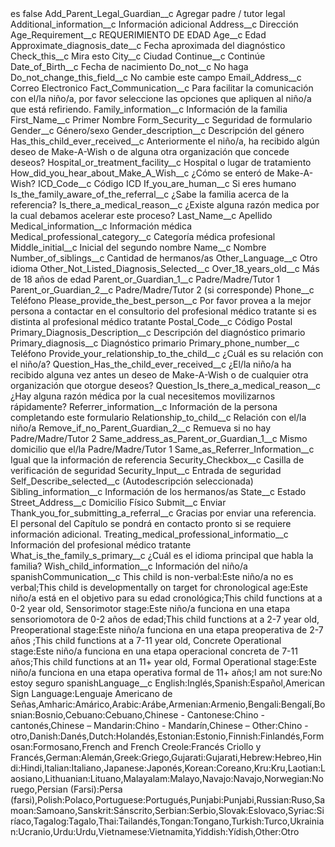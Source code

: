 <?xml version="1.0" encoding="UTF-8"?>
<CustomMetadata xmlns="http://soap.sforce.com/2006/04/metadata" xmlns:xsi="http://www.w3.org/2001/XMLSchema-instance" xmlns:xsd="http://www.w3.org/2001/XMLSchema">
    <label>es</label>
    <protected>false</protected>
    <values>
        <field>Add_Parent_Legal_Guardian__c</field>
        <value xsi:type="xsd:string">Agregar padre / tutor legal</value>
    </values>
    <values>
        <field>Additional_information__c</field>
        <value xsi:type="xsd:string">Información adicional</value>
    </values>
    <values>
        <field>Address__c</field>
        <value xsi:type="xsd:string">Dirección</value>
    </values>
    <values>
        <field>Age_Requirement__c</field>
        <value xsi:type="xsd:string">REQUERIMIENTO DE EDAD</value>
    </values>
    <values>
        <field>Age__c</field>
        <value xsi:type="xsd:string">Edad</value>
    </values>
    <values>
        <field>Approximate_diagnosis_date__c</field>
        <value xsi:type="xsd:string">Fecha aproximada del diagnóstico</value>
    </values>
    <values>
        <field>Check_this__c</field>
        <value xsi:type="xsd:string">Mira esto</value>
    </values>
    <values>
        <field>City__c</field>
        <value xsi:type="xsd:string">Ciudad</value>
    </values>
    <values>
        <field>Continue__c</field>
        <value xsi:type="xsd:string">Continúe</value>
    </values>
    <values>
        <field>Date_of_Birth__c</field>
        <value xsi:type="xsd:string">Fecha de nacimiento</value>
    </values>
    <values>
        <field>Do_not__c</field>
        <value xsi:type="xsd:string">No haga</value>
    </values>
    <values>
        <field>Do_not_change_this_field__c</field>
        <value xsi:type="xsd:string">No cambie este campo</value>
    </values>
    <values>
        <field>Email_Address__c</field>
        <value xsi:type="xsd:string">Correo Electronico</value>
    </values>
    <values>
        <field>Fact_Communication__c</field>
        <value xsi:type="xsd:string">Para facilitar la comunicación con el/la niño/a, por favor seleccione las opciones que apliquen al niño/a que está refiriendo.</value>
    </values>
    <values>
        <field>Family_information__c</field>
        <value xsi:type="xsd:string">Información de la familia</value>
    </values>
    <values>
        <field>First_Name__c</field>
        <value xsi:type="xsd:string">Primer Nombre</value>
    </values>
    <values>
        <field>Form_Security__c</field>
        <value xsi:type="xsd:string">Seguridad de formulario</value>
    </values>
    <values>
        <field>Gender__c</field>
        <value xsi:type="xsd:string">Género/sexo</value>
    </values>
    <values>
        <field>Gender_description__c</field>
        <value xsi:type="xsd:string">Descripción del género</value>
    </values>
    <values>
        <field>Has_this_child_ever_received__c</field>
        <value xsi:type="xsd:string">Anteriormente el niño/a, ha recibido algún deseo de Make-A-Wish o de alguna otra organización que concede deseos?</value>
    </values>
    <values>
        <field>Hospital_or_treatment_facility__c</field>
        <value xsi:type="xsd:string">Hospital o lugar de tratamiento</value>
    </values>
    <values>
        <field>How_did_you_hear_about_Make_A_Wish__c</field>
        <value xsi:type="xsd:string">¿Cómo se enteró de Make-A-Wish?</value>
    </values>
    <values>
        <field>ICD_Code__c</field>
        <value xsi:type="xsd:string">Código ICD</value>
    </values>
    <values>
        <field>If_you_are_human__c</field>
        <value xsi:type="xsd:string">Si eres humano</value>
    </values>
    <values>
        <field>Is_the_family_aware_of_the_referral__c</field>
        <value xsi:type="xsd:string">¿Sabe la familia acerca de la referencia?</value>
    </values>
    <values>
        <field>Is_there_a_medical_reason__c</field>
        <value xsi:type="xsd:string">¿Existe alguna razón medica por la cual debamos acelerar este proceso?</value>
    </values>
    <values>
        <field>Last_Name__c</field>
        <value xsi:type="xsd:string">Apellido</value>
    </values>
    <values>
        <field>Medical_information__c</field>
        <value xsi:type="xsd:string">Información médica</value>
    </values>
    <values>
        <field>Medical_professional_category__c</field>
        <value xsi:type="xsd:string">Categoría médica profesional</value>
    </values>
    <values>
        <field>Middle_initial__c</field>
        <value xsi:type="xsd:string">Inicial del segundo nombre</value>
    </values>
    <values>
        <field>Name__c</field>
        <value xsi:type="xsd:string">Nombre</value>
    </values>
    <values>
        <field>Number_of_siblings__c</field>
        <value xsi:type="xsd:string">Cantidad de hermanos/as</value>
    </values>
    <values>
        <field>Other_Language__c</field>
        <value xsi:type="xsd:string">Otro idioma</value>
    </values>
    <values>
        <field>Other_Not_Listed_Diagnosis_Selected__c</field>
        <value xsi:nil="true"/>
    </values>
    <values>
        <field>Over_18_years_old__c</field>
        <value xsi:type="xsd:string">Más de 18 años de edad</value>
    </values>
    <values>
        <field>Parent_or_Guardian_1__c</field>
        <value xsi:type="xsd:string">Padre/Madre/Tutor 1</value>
    </values>
    <values>
        <field>Parent_or_Guardian_2__c</field>
        <value xsi:type="xsd:string">Padre/Madre/Tutor 2 (si corresponde)</value>
    </values>
    <values>
        <field>Phone__c</field>
        <value xsi:type="xsd:string">Teléfono</value>
    </values>
    <values>
        <field>Please_provide_the_best_person__c</field>
        <value xsi:type="xsd:string">Por favor provea a la mejor persona a contactar en el consultorio del profesional médico tratante si es distinta al profesional médico tratante</value>
    </values>
    <values>
        <field>Postal_Code__c</field>
        <value xsi:type="xsd:string">Código Postal</value>
    </values>
    <values>
        <field>Primary_Diagnosis_Description__c</field>
        <value xsi:type="xsd:string">Descripción del diagnóstico primario</value>
    </values>
    <values>
        <field>Primary_diagnosis__c</field>
        <value xsi:type="xsd:string">Diagnóstico primario</value>
    </values>
    <values>
        <field>Primary_phone_number__c</field>
        <value xsi:type="xsd:string">Teléfono</value>
    </values>
    <values>
        <field>Provide_your_relationship_to_the_child__c</field>
        <value xsi:type="xsd:string">¿Cuál es su relación con el niño/a?</value>
    </values>
    <values>
        <field>Question_Has_the_child_ever_received__c</field>
        <value xsi:type="xsd:string">¿El/la niño/a ha recibido alguna vez antes un deseo de Make-A-Wish o de cualquier otra organización que otorgue deseos?</value>
    </values>
    <values>
        <field>Question_Is_there_a_medical_reason__c</field>
        <value xsi:type="xsd:string">¿Hay alguna razón médica por la cual necesitemos movilizarnos rápidamente?</value>
    </values>
    <values>
        <field>Referrer_information__c</field>
        <value xsi:type="xsd:string">Información de la persona completando este formulario</value>
    </values>
    <values>
        <field>Relationship_to_child__c</field>
        <value xsi:type="xsd:string">Relación con el/la niño/a</value>
    </values>
    <values>
        <field>Remove_if_no_Parent_Guardian_2__c</field>
        <value xsi:type="xsd:string">Remueva si no hay Padre/Madre/Tutor 2</value>
    </values>
    <values>
        <field>Same_address_as_Parent_or_Guardian_1__c</field>
        <value xsi:type="xsd:string">Mismo domicilio que el/la Padre/Madre/Tutor 1</value>
    </values>
    <values>
        <field>Same_as_Referrer_Information__c</field>
        <value xsi:type="xsd:string">Igual que la información de referencia</value>
    </values>
    <values>
        <field>Security_Checkbox__c</field>
        <value xsi:type="xsd:string">Casilla de verificación de seguridad</value>
    </values>
    <values>
        <field>Security_Input__c</field>
        <value xsi:type="xsd:string">Entrada de seguridad</value>
    </values>
    <values>
        <field>Self_Describe_selected__c</field>
        <value xsi:type="xsd:string">(Autodescripción seleccionada)</value>
    </values>
    <values>
        <field>Sibling_information__c</field>
        <value xsi:type="xsd:string">Información de los hermanos/as</value>
    </values>
    <values>
        <field>State__c</field>
        <value xsi:type="xsd:string">Estado</value>
    </values>
    <values>
        <field>Street_Address__c</field>
        <value xsi:type="xsd:string">Domicilio Físico</value>
    </values>
    <values>
        <field>Submit__c</field>
        <value xsi:type="xsd:string">Enviar</value>
    </values>
    <values>
        <field>Thank_you_for_submitting_a_referral__c</field>
        <value xsi:type="xsd:string">Gracias por enviar una referencia. El personal del Capítulo se pondrá en contacto pronto si se requiere información adicional.</value>
    </values>
    <values>
        <field>Treating_medical_professional_informatio__c</field>
        <value xsi:type="xsd:string">Información del profesional médico tratante</value>
    </values>
    <values>
        <field>What_is_the_family_s_primary__c</field>
        <value xsi:type="xsd:string">¿Cuál es el idioma principal que habla la familia?</value>
    </values>
    <values>
        <field>Wish_child_information__c</field>
        <value xsi:type="xsd:string">Información del niño/a</value>
    </values>
    <values>
        <field>spanishCommunication__c</field>
        <value xsi:type="xsd:string">This child is non-verbal:Este niño/a no es verbal;This child is developmentally on target for chronological age:Este niño/a está en el objetivo para su edad cronológica;This child functions at a 0-2 year old, Sensorimotor stage:Este niño/a funciona en una etapa sensoriomotora de 0-2 años de edad;This child functions at a 2-7 year old, Preoperational stage:Este niño/a funciona en una etapa preoperativa de 2-7 años ;This child functions at a 7-11 year old, Concrete Operational stage:Este niño/a funciona en una etapa operacional concreta de 7-11 años;This child functions at an 11+ year old, Formal Operational stage:Este niño/a funciona en una etapa operativa formal de 11+ años;I am not sure:No estoy seguro</value>
    </values>
    <values>
        <field>spanishLanguage__c</field>
        <value xsi:type="xsd:string">English:Inglés,Spanish:Español,American Sign Language:Lenguaje Americano de Señas,Amharic:Amárico,Arabic:Arábe,Armenian:Armenio,Bengali:Bengalí,Bosnian:Bosnio,Cebuano:Cebuano,Chinese - Cantonese:Chino - cantonés,Chinese – Mandarin:Chino - Mandarín,Chinese – Other:Chino - otro,Danish:Danés,Dutch:Holandés,Estonian:Estonio,Finnish:Finlandés,Formosan:Formosano,French and French Creole:Francés Criollo y Francés,German:Alemán,Greek:Griego,Gujarati:Gujarati,Hebrew:Hebreo,Hindi:Hindi,Italian:Italiano,Japanese:Japonés,Korean:Coreano,Kru:Kru,Laotian:Laosiano,Lithuanian:Lituano,Malayalam:Malayo,Navajo:Navajo,Norwegian:Noruego,Persian (Farsi):Persa (farsi),Polish:Polaco,Portuguese:Portugués,Punjabi:Punjabi,Russian:Ruso,Samoan:Samoano,Sanskrit:Sánscrito,Serbian:Serbio,Slovak:Eslovaco,Syriac:Siríaco,Tagalog:Tagalo,Thai:Tailandés,Tongan:Tongano,Turkish:Turco,Ukrainian:Ucranio,Urdu:Urdu,Vietnamese:Vietnamita,Yiddish:Yídish,Other:Otro</value>
    </values>
</CustomMetadata>
